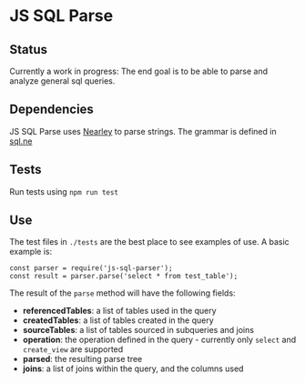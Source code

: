 # JS SQL Parse

## Status
Currently a work in progress: The end goal is to be able to parse and analyze
general sql queries.

## Dependencies
JS SQL Parse uses [Nearley](http://nearley.js.org/) to parse strings. The grammar
is defined in [sql.ne](./sql.ne)

## Tests
Run tests using `npm run test`

## Use
The test files in `./tests` are the best place to see examples of use. A basic example is:

```
const parser = require('js-sql-parser');
const result = parser.parse('select * from test_table');
```

The result of the `parse` method will have the following fields:

- **referencedTables**: a list of tables used in the query
- **createdTables**: a list of tables created in the query
- **sourceTables**: a list of tables sourced in subqueries and joins
- **operation**: the operation defined in the query - currently only `select` and `create_view` are supported
- **parsed**: the resulting parse tree
- **joins**: a list of joins within the query, and the columns used